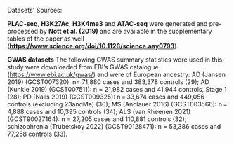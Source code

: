 Datasets' Sources:

**PLAC-seq**, **H3K27Ac**, **H3K4me3** and **ATAC-seq** were generated and pre-processed by **Nott et al. (2019)** and are available in the supplementary tables of the paper as well (**https://www.science.org/doi/10.1126/science.aay0793**).

**GWAS datasets**
The following GWAS summary statistics were used in this study were downloaded from EBI’s GWAS catalogue (https://www.ebi.ac.uk/gwas/) and were of European ancestry:
AD (Jansen 2019) (GCST007320): n= 71,880 cases and 383,378 controls (29); 
AD (Kunkle 2019) (GCST007511):  n = 21,982 cases and 41,944 controls, Stage 1 (28);
PD (Nalls 2019) (GCST009325): n = 33,674 cases and 449,056 controls (excluding 23andMe) (30);
MS (Andlauer 2016) (GCST003566): n = 4,888 cases and 10,395 controls (34); 
ALS (van Rheenen 2021) (GCST90027164): n = 27,205 cases and 110,881 controls (32);
schizophrenia (Trubetskoy 2022) (GCST90128471): n = 53,386 cases and 77,258 controls (33).
